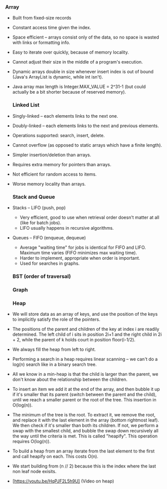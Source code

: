 
   ### Array
- Built from fixed-size records
- Constant access time given the index.
- Space efficient – arrays consist only of the data, so no space is wasted with links or formatting info.
- Easy to iterate over quickly, because of memory locality.
- Cannot adjust their size in the middle of a program's execution.
- Dynamic arrays double in size whenever insert index is out of bound (Java's ArrayList is dynamic, while int isn't).
- Java array max length is Integer.MAX_VALUE = 2^31-1 (but could actually be a bit shorter because of reserved memory).


   ### Linked List
- Singly-linked – each elements links to the next one.
- Doubly-linked – each elements links to the next and previous elements.
- Operations supported: search, insert, delete.
- Cannot overflow (as opposed to static arrays which have a finite length).
- Simpler insertion/deletion than arrays.
- Requires extra memory for pointers than arrays.
- Not efficient for random access to items.
- Worse memory locality than arrays.

   ### Stack and Queue
- Stacks – LIFO (push, pop)
  - Very efficient, good to use when retrieval order doesn't matter at all (like for batch jobs).
  - LIFO usually happens in recursive algorithms.
- Queues – FIFO (enqueue, dequeue)
  - Average "waiting time" for jobs is identical for FIFO and LIFO. Maximum time varies (FIFO minimizes max waiting time).
  - Harder to implement, appropriate when order is important.
  - Used for searches in graphs.

  ### BST (order of traversal)



  ### Graph


  ### Heap
- We will store data as an array of keys, and use the position of the keys to implicitly satisfy the role of the pointers.
- The positions of the parent and children of the key at index i are readily determined. The left child of i sits in position 2i+1 and   the right child in 2i + 2, while the parent of k holds court in position floor(i-1/2).
- We always fill the heap from left to right. 
- Performing a search in a heap requires linear scanning – we can't do a log(n) search like in a binary search tree.
- All we know in a min-heap is that the child is larger than the parent, we don't know about the relationship between the children.
- To insert an item we add it at the end of the array, and then bubble it up if it's smaller that its parent (switch between the parent and the child), until we reach a smaller parent or the root of the tree. This insertion in O(log(n)).
- The minimum of the tree is the root. To extract it, we remove the root, and replace it with the last element in the array (bottom rightmost leaf). We then check if it's smaller than both its children. If not, we perform a swap with the smallest child, and bubble the swap down recursively all the way until the criteria is met. This is called "heapify". This operation requires O(log(n)).
- To build a heap from an array iterate from the last element to the first and call heapify on each. This costs O(n). 
- We start building from (n // 2) because this is the index where the last non leaf node exisits. 
- [https://youtu.be/HqPJF2L5h9U] (Video on heap)
